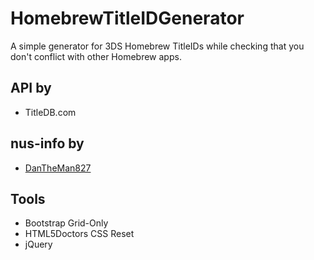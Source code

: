 # HomebrewTitleIDGenerator
A simple generator for 3DS Homebrew TitleIDs while checking that you don't conflict with other Homebrew apps.

## API by
* TitleDB.com

## nus-info by
* [DanTheMan827](https://github.com/DanTheMan827)

## Tools
* Bootstrap Grid-Only
* HTML5Doctors CSS Reset
* jQuery
